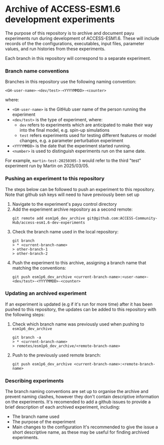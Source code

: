 # Archive of ACCESS-ESM1.6 development experiments

The purpose of this repository is to archive and document payu experiments run during development of ACCESS-ESM1.6. These will include records of the the configurations, executables, input files, parameter values, and run histories from these experiments.

Each branch in this repository will correspond to a separate experiment.

### Branch name conventions
Branches in this repository use the following naming convention:
```
<GH-user-name>-<dev/test>-<YYYYMMDD>-<counter>
```
where:
- `<GH-user-name>` is the GitHub user name of the person running the experiment
- `<dev/test>` is the type of experiment, where:
    - `dev` refers to experiments which are anticipated to make their way into the final model, e.g. spin-up simulations
    - `test` refers experiments used for testing different features or model changes, e.g. a parameter perturbation experiment
- `<YYYYMMDD>` is the date that the experiment started running.
- `<number>` is used to distinguish experiments run on the same date.

For example, `martin-test-20250305-3` would refer to the third "test" experiment run by Martin on 2025/03/05.

### Pushing an experiment to this repository
The steps below can be followed to push an experiment to this repository. Note that github ssh keys will need to have previously been set up
1. Navigate to the experiment's payu control directory
2. Add the experiment archive repository as a second remote:
    ```
    git remote add esm1p6_dev_archive git@github.com:ACCESS-Community-Hub/access-esm1.6-dev-experiments
    ```
3. Check the branch name used in the local repository:
   ```
   git branch 
   > * <current-branch-name>
   > other-branch-1
   > other-branch-2
   ```
4. Push the experiment to this archive, assigning a branch name that matching the conventions:
    ```
    git push esm1p6_dev_archive <current-branch-name>:<user-name>-<dev/test>-<YYYYMMDD>-<counter>
    ```

### Updating an archived experiment
If an experiment is updated (e.g if it's run for more time) after it has been pushed to this repository, the updates can be added to this repository with the following steps:
1. Check which branch name was previously used when pushing to `esm1p6_dev_archive`
    ```
    git branch -a
    > * <current-branch-name>
    > remotes/esm1p6_dev_archive/<remote-branch-name>
    ```
2. Push to the previously used remote branch:
    ```
    git push esm1p6_dev_archive <current-branch-name>:<remote-branch-name>
    ```

### Describing experiments
The branch naming conventions are set up to organise the archive and prevent naming clashes, however they don't contain descriptive information on the experiments. It's recomended to add a github issues to provide a brief description of each archived experiment, including:
- The branch name used
- The purpose of the experiment
- Main changes to the configuration
It's recommended to give the issue a short descriptive name, as these may be useful for finding archived experiments.
